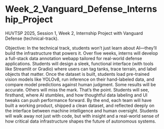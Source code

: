 # Week_2_Vanguard_Defense_Internship_Project
HUVTSP 2025, Session 1, Week 2, Internship Project with Vanguard Defense (technical-track).

Objective: In the technical track, students won’t just learn about AI—they’ll build the infrastructure that powers it. Over five weeks, interns will develop a full-stack data annotation webapp tailored for real-world defense applications. Students will design a sleek, functional interface (with tools like Streamlit or Gradio) where users can tag tanks, trace terrain, and label objects that matter.
Once the dataset is built, students load pre-trained vision models like YOLOv8, run inference on their hand-labeled data, and compare model predictions against human judgment. Some results will be accurate. Others will miss the mark. That’s the point. Students will see, firsthand, where AI stumbles, and how thoughtful data labeling and UI tweaks can push performance forward. By the end, each team will have built a working product, shipped a clean dataset, and reflected deeply on the interface between machine intelligence and human oversight. Students will walk away not just with code, but with insight and a real-world sense of how critical data infrastructure shapes the future of autonomous systems.
